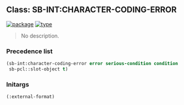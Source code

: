 ## Class: SB-INT:CHARACTER-CODING-ERROR
[![package](https://img.shields.io/badge/Package-SB--INT-5f9ea0.svg?style=social&colorA=999999)](../) [![type](https://img.shields.io/badge/Type-Class-5f9ea0.svg?style=social&colorA=999999)](../#class) 

> No description.

### Precedence list
```cl
(sb-int:character-coding-error error serious-condition condition
 sb-pcl::slot-object t)
```
### Initargs
```cl
(:external-format)
```
